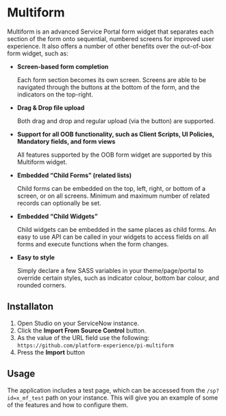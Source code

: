 Multiform
==================
Multiform is an advanced Service Portal form widget that separates each section of the form onto sequential, numbered screens for improved user experience. It also offers a number of other benefits over the out-of-box form widget, such as:



- **Screen-based form completion**

	Each form section becomes its own screen. Screens are able to be navigated through the buttons at the bottom of the form, and the indicators on the top-right.

- **Drag & Drop file upload**

	Both drag and drop and regular upload (via the  button) are supported.

- **Support for all OOB functionality, such as Client Scripts, UI Policies, Mandatory fields, and form views**

	All features supported by the OOB form widget are supported by this Multiform widget.

- **Embedded “Child Forms” (related lists)**

	Child forms can be embedded on the top, left, right, or bottom of a screen, or on all screens. Minimum and maximum number of related records can optionally be set.

- **Embedded “Child Widgets”**

	Child widgets can be embedded in the same places as child forms. An easy to use API can be called in your widgets to access fields on all forms and execute functions when the form changes.

- **Easy to style**
	
	Simply declare a few SASS variables in your theme/page/portal to override certain styles, such as indicator colour, bottom bar colour, and rounded corners.
	
Installaton
-------------------
1. Open Studio on your ServiceNow instance.
2. Click the **Import From Source Control** button.
3. As the value of the URL field use the following:
	`https://github.com/platform-experience/pi-multiform`
4. Press the **Import** button

Usage
-------------------
The application includes a test page, which can be accessed from the `/sp?id=x_mf_test` path on your instance. This will give you an example of some of the features and how to configure them.